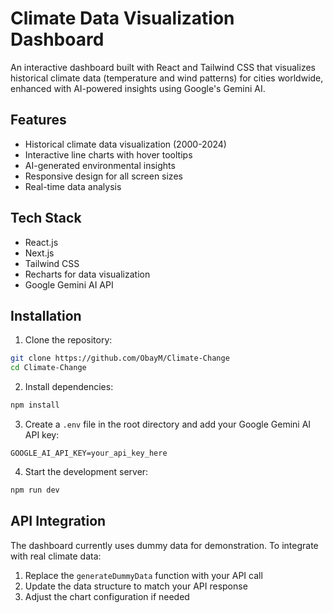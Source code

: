 # Climate Data Visualization Dashboard

An interactive dashboard built with React and Tailwind CSS that visualizes historical climate data (temperature and wind patterns) for cities worldwide, enhanced with AI-powered insights using Google's Gemini AI.

## Features

- Historical climate data visualization (2000-2024)
- Interactive line charts with hover tooltips
- AI-generated environmental insights
- Responsive design for all screen sizes
- Real-time data analysis

## Tech Stack

- React.js
- Next.js
- Tailwind CSS
- Recharts for data visualization
- Google Gemini AI API


## Installation

1. Clone the repository:
```bash
git clone https://github.com/ObayM/Climate-Change
cd Climate-Change
```

2. Install dependencies:
```bash
npm install
```

3. Create a `.env` file in the root directory and add your Google Gemini AI API key:
```env
GOOGLE_AI_API_KEY=your_api_key_here
```

4. Start the development server:
```bash
npm run dev
```

## API Integration

The dashboard currently uses dummy data for demonstration. To integrate with real climate data:

1. Replace the `generateDummyData` function with your API call
2. Update the data structure to match your API response
3. Adjust the chart configuration if needed

